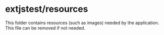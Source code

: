 # extjstest/resources

This folder contains resources (such as images) needed by the application. This file can
be removed if not needed.
